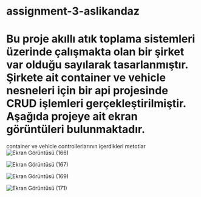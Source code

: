 # assignment-3-aslikandaz
# Bu proje akıllı atık toplama sistemleri üzerinde çalışmakta olan bir şirket var olduğu sayılarak tasarlanmıştır. Şirkete ait container ve vehicle nesneleri için bir api projesinde CRUD işlemleri gerçekleştirilmiştir. Aşağıda projeye ait ekran görüntüleri bulunmaktadır.

container ve vehicle controllerlarının içerdikleri metotlar
![Ekran Görüntüsü (166)](https://user-images.githubusercontent.com/79531642/187083659-1c46ad79-ac76-4d2a-8c57-8b14df018f8b.png)

![Ekran Görüntüsü (167)](https://user-images.githubusercontent.com/79531642/187083695-91005f77-dec3-45d8-921c-867ca94bf8c4.png)

![Ekran Görüntüsü (169)](https://user-images.githubusercontent.com/79531642/187083708-7cb15220-5c5f-4ce2-a40a-3256203d103a.png)

![Ekran Görüntüsü (171)](https://user-images.githubusercontent.com/79531642/187083715-192af8c3-5ceb-457e-9e44-3f2706023d9d.png)

